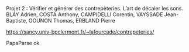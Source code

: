 Projet 2 : Vérifier et générer des contrepèteries. L’art de décaler les sons. 
BLAY Adrien, COSTA Anthony, CAMPIDELLI Corentin, VAYSSADE Jean-Baptiste, GOUNON Thomas, ERBLAND Pierre




https://sancy.univ-bpclermont.fr/~lafourcade/contrepeteries/

PapaParse ok
